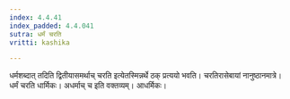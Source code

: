```yaml
---
index: 4.4.41
index_padded: 4.4.041
sutra: धर्मं चरति
vritti: kashika

---
```

धर्मशब्दात् तदिति द्वितीयासमर्थाच् चरति इत्येतस्मिन्नर्थे ठक् प्रत्ययो भवति। चरतिरासेबायां नानुष्ठानमात्रे। धर्मं चरति धार्मिकः। अधर्माच् च इति वक्तव्यम्। आधर्मिकः।